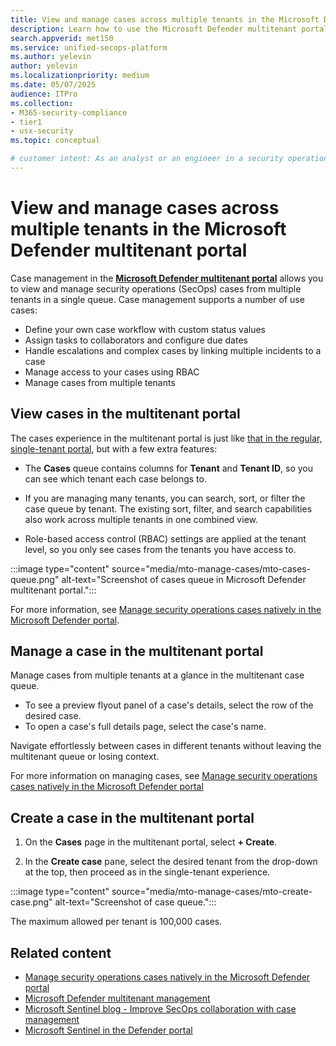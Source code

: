 ```yaml
---
title: View and manage cases across multiple tenants in the Microsoft Defender multitenant portal
description: Learn how to use the Microsoft Defender multitenant portal to manage cases across multiple tenants.
search.appverid: met150
ms.service: unified-secops-platform
ms.author: yelevin
author: yelevin
ms.localizationpriority: medium
ms.date: 05/07/2025
audience: ITPro
ms.collection:
- M365-security-compliance
- tier1
- usx-security
ms.topic: conceptual

# customer intent: As an analyst or an engineer in a security operations center, I want to learn how to use the multi-tenant capabilities of the case management tools available in the Microsoft Defender portal. This knowledge will help me unify security tickets and increase visibility across multi-tenant environments, both hybrid and multicloud; and disrupt attacks on identities, endpoints, email, cloud apps, and data in real time.
---
```


# View and manage cases across multiple tenants in the Microsoft Defender multitenant portal

Case management in the [**Microsoft Defender multitenant portal**](https://mto.security.microsoft.com) allows you to view and manage security operations (SecOps) cases from multiple tenants in a single queue. Case management supports a number of use cases:

- Define your own case workflow with custom status values
- Assign tasks to collaborators and configure due dates
- Handle escalations and complex cases by linking multiple incidents to a case
- Manage access to your cases using RBAC
- Manage cases from multiple tenants

## View cases in the multitenant portal

The cases experience in the multitenant portal is just like [that in the regular, single-tenant portal](cases-overview.md), but with a few extra features:

- The **Cases** queue contains columns for **Tenant** and **Tenant ID**, so you can see which tenant each case belongs to.

- If you are managing many tenants, you can search, sort, or filter the case queue by tenant. The existing sort, filter, and search capabilities also work across multiple tenants in one combined view.

- Role-based access control (RBAC) settings are applied at the tenant level, so you only see cases from the tenants you have access to.

:::image type="content" source="media/mto-manage-cases/mto-cases-queue.png" alt-text="Screenshot of cases queue in Microsoft Defender multitenant portal.":::

For more information, see [Manage security operations cases natively in the Microsoft Defender portal](cases-overview.md).

## Manage a case in the multitenant portal

Manage cases from multiple tenants at a glance in the multitenant case queue.

- To see a preview flyout panel of a case's details, select the row of the desired case.
- To open a case's full details page, select the case's name.

Navigate effortlessly between cases in different tenants without leaving the multitenant queue or losing context.

For more information on managing cases, see [Manage security operations cases natively in the Microsoft Defender portal](cases-overview.md)

## Create a case in the multitenant portal

1. On the **Cases** page in the multitenant portal, select **+ Create**.

1. In the **Create case** pane, select the desired tenant from the drop-down at the top, then proceed as in the single-tenant experience.

:::image type="content" source="media/mto-manage-cases/mto-create-case.png" alt-text="Screenshot of case queue.":::

The maximum allowed per tenant is 100,000 cases.


## Related content

- [Manage security operations cases natively in the Microsoft Defender portal](cases-overview.md)
- [Microsoft Defender multitenant management](mto-overview.md)
- [Microsoft Sentinel blog - Improve SecOps collaboration with case management](https://techcommunity.microsoft.com/blog/MicrosoftSentinelBlog/improve-secops-collaboration-with-case-management/4369044)
- [Microsoft Sentinel in the Defender portal](/azure/sentinel/microsoft-sentinel-defender-portal)
